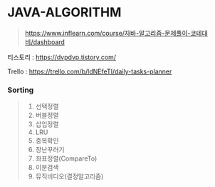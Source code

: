 # JAVA-ALGORITHM
> https://www.inflearn.com/course/자바-알고리즘-문제풀이-코테대비/dashboard

티스토리 : https://dvpdvp.tistory.com/

Trello : https://trello.com/b/ldNEfeTI/daily-tasks-planner

### Sorting
> 1. 선택정렬
> 2. 버블정렬
> 3. 삽입정렬
> 4. LRU
> 5. 중복확인
> 6. 장난꾸러기
> 7. 좌표정렬(CompareTo)
> 8. 이분검색
> 9. 뮤직비디오(결정알고리즘)
